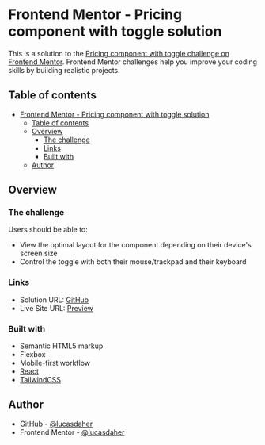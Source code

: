 # Frontend Mentor - Pricing component with toggle solution

This is a solution to the [Pricing component with toggle challenge on Frontend Mentor](https://www.frontendmentor.io/challenges/pricing-component-with-toggle-8vPwRMIC). Frontend Mentor challenges help you improve your coding skills by building realistic projects. 

## Table of contents

- [Frontend Mentor - Pricing component with toggle solution](#frontend-mentor---pricing-component-with-toggle-solution)
  - [Table of contents](#table-of-contents)
  - [Overview](#overview)
    - [The challenge](#the-challenge)
    - [Links](#links)
    - [Built with](#built-with)
  - [Author](#author)

## Overview

### The challenge

Users should be able to:

- View the optimal layout for the component depending on their device's screen size
- Control the toggle with both their mouse/trackpad and their keyboard

### Links

- Solution URL: [GitHub](https://github.com/lucasdaher/pricing-component)
- Live Site URL: [Preview](https://lucasdaher-pricingcomponent.netlify.app/)

### Built with

- Semantic HTML5 markup
- Flexbox
- Mobile-first workflow
- [React](https://reactjs.org/)
- [TailwindCSS](https://tailwindcss.com/)

## Author

- GitHub - [@lucasdaher](https://github.com/lucasdaher)
- Frontend Mentor - [@lucasdaher](https://www.frontendmentor.io/profile/lucasdaher)
